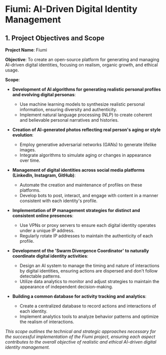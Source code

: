 
# Fiumi: AI-Driven Digital Identity Management

## 1. Project Objectives and Scope

**Project Name**: Fiumi

**Objective**: 
To create an open-source platform for generating and managing AI-driven digital identities, focusing on realism, organic growth, and ethical usage.

**Scope**:

- **Development of AI algorithms for generating realistic personal profiles and evolving digital personas**:
    - Use machine learning models to synthesize realistic personal information, ensuring diversity and authenticity.
    - Implement natural language processing (NLP) to create coherent and believable personal narratives and histories.

- **Creation of AI-generated photos reflecting real person's aging or style evolution**:
    - Employ generative adversarial networks (GANs) to generate lifelike images.
    - Integrate algorithms to simulate aging or changes in appearance over time.

- **Management of digital identities across social media platforms (LinkedIn, Instagram, GitHub)**:
    - Automate the creation and maintenance of profiles on these platforms.
    - Develop bots to post, interact, and engage with content in a manner consistent with each identity's profile.

- **Implementation of IP management strategies for distinct and consistent online presences**:
    - Use VPNs or proxy servers to ensure each digital identity operates under a unique IP address.
    - Regularly rotate IP addresses to maintain the authenticity of each profile.

- **Development of the 'Swarm Divergence Coordinator' to naturally coordinate digital identity activities**:
    - Design an AI system to manage the timing and nature of interactions by digital identities, ensuring actions are dispersed and don't follow detectable patterns.
    - Utilize data analytics to monitor and adjust strategies to maintain the appearance of independent decision-making.

- **Building a common database for activity tracking and analytics**:
    - Create a centralized database to record actions and interactions of each identity.
    - Implement analytics tools to analyze behavior patterns and optimize the realism of interactions.

*This scope outlines the technical and strategic approaches necessary for the successful implementation of the Fiumi project, ensuring each aspect contributes to the overall objective of realistic and ethical AI-driven digital identity management.*

